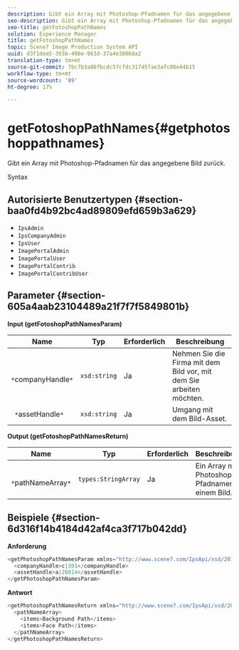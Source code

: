 ```yaml
---
description: Gibt ein Array mit Photoshop-Pfadnamen für das angegebene Bild zurück.
seo-description: Gibt ein Array mit Photoshop-Pfadnamen für das angegebene Bild zurück.
seo-title: getFotoshopPathNames
solution: Experience Manager
title: getFotoshopPathNames
topic: Scene7 Image Production System API
uuid: d3f1dea5-393b-498e-963d-37a4e38068a2
translation-type: tm+mt
source-git-commit: 7bc7b3a86fbcdc57cfdc31745fae3afc06e44b15
workflow-type: tm+mt
source-wordcount: '89'
ht-degree: 17%

---
```



# getFotoshopPathNames{#getphotoshoppathnames}

Gibt ein Array mit Photoshop-Pfadnamen für das angegebene Bild zurück.

Syntax

## Autorisierte Benutzertypen {#section-baa0fd4b92bc4ad89809efd659b3a629}

* `IpsAdmin`
* `IpsCompanyAdmin`
* `IpsUser`
* `ImagePortalAdmin`
* `ImagePortalUser`
* `ImagePortalContrib`
* `ImagePortalContribUser`

## Parameter {#section-605a4aab23104489a21f7f7f5849801b}

**Input (getFotoshopPathNamesParam)**

| Name | Typ | Erforderlich | Beschreibung |
|---|---|---|---|
| ` *`companyHandle`*` | `xsd:string` | Ja | Nehmen Sie die Firma mit dem Bild vor, mit dem Sie arbeiten möchten. |
| ` *`assetHandle`*` | `xsd:string` | Ja | Umgang mit dem Bild-Asset. |

**Output (getFotoshopPathNamesReturn)**

| Name | Typ | Erforderlich | Beschreibung |
|---|---|---|---|
| ` *`pathNameArray`*` | `types:StringArray` | Ja | Ein Array mit Photoshop-Pfadnamen in einem Bild. |

## Beispiele {#section-6d316f14b4184d42af4ca3f717b042dd}

**Anforderung**

```java
<getPhotoshopPathNamesParam xmlns="http://www.scene7.com/IpsApi/xsd/2012-07-31">
  <companyHandle>c|301</companyHandle>
  <assetHandle>a|26014</assetHandle>
</getPhotoshopPathNamesParam>
```

**Antwort**

```java
<getPhotoshopPathNamesReturn xmlns="http://www.scene7.com/IpsApi/xsd/2012-07-31">
  <pathNameArray>
    <items>Background Path</items>
    <items>Face Path</items>
  </pathNameArray>
</getPhotoshopPathNamesReturn>
```

